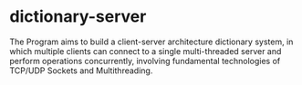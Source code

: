 # dictionary-server
The Program aims to build a client-server architecture dictionary system, in which multiple clients can connect to a single multi-threaded server and perform operations concurrently, involving fundamental technologies of TCP/UDP Sockets and Multithreading.
